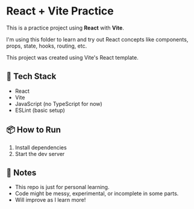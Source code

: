 # React + Vite Practice

This is a practice project using **React** with **Vite**.

I'm using this folder to learn and try out React concepts like components, props, state, hooks, routing, etc.

This project was created using Vite's React template.

## 🔧 Tech Stack

- React
- Vite
- JavaScript (no TypeScript for now)
- ESLint (basic setup)

## 📦 How to Run

1. Install dependencies  
2. Start the dev server

## 📁 Notes

- This repo is just for personal learning.
- Code might be messy, experimental, or incomplete in some parts.
- Will improve as I learn more!
